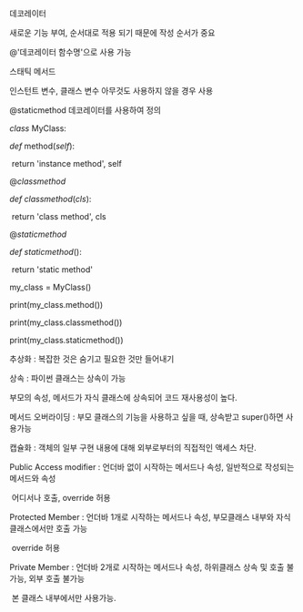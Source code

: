 데코레이터

새로운 기능 부여, 순서대로 적용 되기 때문에 작성 순서가 중요

@'데코레이터 함수명'으로 사용 가능



스태틱 메서드

인스턴트 변수, 클래스 변수 아무것도 사용하지 않을 경우 사용

@staticmethod 데코레이터를 사용하여 정의



*class* MyClass:

  

  *def* method(*self*):

​    return 'instance method', self

  @*classmethod*

  *def* *classmethod*(*cls*):

​    return 'class method', cls

  @*staticmethod*

  *def* *staticmethod*():

​    return 'static method'

  

my_class = MyClass()

print(my_class.method())

print(my_class.classmethod())

print(my_class.staticmethod())



추상화 : 복잡한 것은 숨기고 필요한 것만 들어내기

상속 : 파이썬 클래스는 상속이 가능

부모의 속성, 메서드가 자식 클래스에 상속되어 코드 재사용성이 높다.

메서드 오버라이딩 : 부모 클래스의 기능을 사용하고 싶을 때, 상속받고 super()하면 사용가능



캡슐화 : 객체의 일부 구현 내용에 대해 외부로부터의 직접적인 액세스 차단.

Public Access modifier : 언더바 없이 시작하는 메서드나 속성, 일반적으로 작성되는 메서드와 속성

​											어디서나 호출, override 허용

Protected Member : 언더바 1개로 시작하는 메서드나 속성, 부모클래스 내부와 자식 클래스에서만 호출 가능

​									 override 허용

Private Member : 언더바 2개로 시작하는 메서드나 속성, 하위클래스 상속 및 호출 불가능, 외부 호출 불가능

​                                본 클래스 내부에서만 사용가능.



